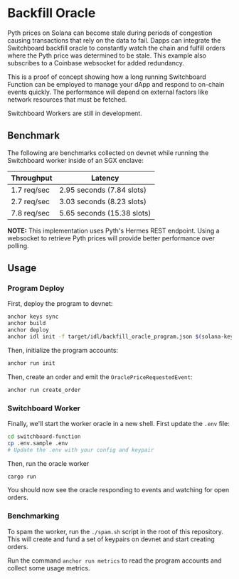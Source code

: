 # Backfill Oracle

Pyth prices on Solana can become stale during periods of congestion causing
transactions that rely on the data to fail. Dapps can integrate the Switchboard
backfill oracle to constantly watch the chain and fulfill orders where the Pyth
price was determined to be stale. This example also subscribes to a Coinbase
websocket for added redundancy.

This is a proof of concept showing how a long running Switchboard Function can
be employed to manage your dApp and respond to on-chain events quickly. The
performance will depend on external factors like network resources that must be
fetched.

Switchboard Workers are still in development.

## Benchmark

The following are benchmarks collected on devnet while running the Switchboard
worker inside of an SGX enclave:

| Throughput  | Latency                    |
| ----------- | -------------------------- |
| 1.7 req/sec | 2.95 seconds (7.84 slots)  |
| 2.7 req/sec | 3.03 seconds (8.23 slots)  |
| 7.8 req/sec | 5.65 seconds (15.38 slots) |

**NOTE:** This implementation uses Pyth's Hermes REST endpoint. Using a
websocket to retrieve Pyth prices will provide better performance over polling.

## Usage

### Program Deploy

First, deploy the program to devnet:

```bash
anchor keys sync
anchor build
anchor deploy
anchor idl init -f target/idl/backfill_oracle_program.json $(solana-keygen pubkey target/deploy/backfill_oracle_program-keypair.json)
```

Then, initialize the program accounts:

```bash
anchor run init
```

Then, create an order and emit the `OraclePriceRequestedEvent`:

```bash
anchor run create_order
```

### Switchboard Worker

Finally, we'll start the worker oracle in a new shell. First update the `.env`
file:

```bash
cd switchboard-function
cp .env.sample .env
# Update the .env with your config and keypair
```

Then, run the oracle worker

```bash
cargo run
```

You should now see the oracle responding to events and watching for open orders.

### Benchmarking

To spam the worker, run the `./spam.sh` script in the root of this repository.
This will create and fund a set of keypairs on devnet and start creating orders.

Run the command `anchor run metrics` to read the program accounts and collect
some usage metrics.

